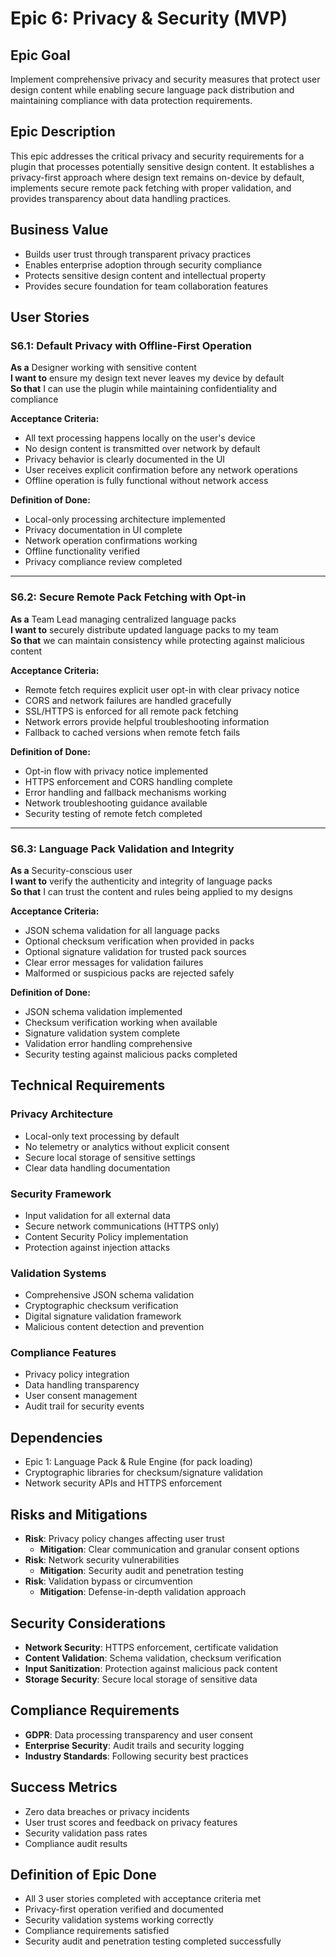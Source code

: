 # Epic 6: Privacy & Security (MVP)

## Epic Goal
Implement comprehensive privacy and security measures that protect user design content while enabling secure language pack distribution and maintaining compliance with data protection requirements.

## Epic Description
This epic addresses the critical privacy and security requirements for a plugin that processes potentially sensitive design content. It establishes a privacy-first approach where design text remains on-device by default, implements secure remote pack fetching with proper validation, and provides transparency about data handling practices.

## Business Value
- Builds user trust through transparent privacy practices
- Enables enterprise adoption through security compliance
- Protects sensitive design content and intellectual property
- Provides secure foundation for team collaboration features

## User Stories

### S6.1: Default Privacy with Offline-First Operation
**As a** Designer working with sensitive content  
**I want to** ensure my design text never leaves my device by default  
**So that** I can use the plugin while maintaining confidentiality and compliance

**Acceptance Criteria:**
- All text processing happens locally on the user's device
- No design content is transmitted over network by default
- Privacy behavior is clearly documented in the UI
- User receives explicit confirmation before any network operations
- Offline operation is fully functional without network access

**Definition of Done:**
- Local-only processing architecture implemented
- Privacy documentation in UI complete
- Network operation confirmations working
- Offline functionality verified
- Privacy compliance review completed

---

### S6.2: Secure Remote Pack Fetching with Opt-in
**As a** Team Lead managing centralized language packs  
**I want to** securely distribute updated language packs to my team  
**So that** we can maintain consistency while protecting against malicious content

**Acceptance Criteria:**
- Remote fetch requires explicit user opt-in with clear privacy notice
- CORS and network failures are handled gracefully
- SSL/HTTPS is enforced for all remote pack fetching
- Network errors provide helpful troubleshooting information
- Fallback to cached versions when remote fetch fails

**Definition of Done:**
- Opt-in flow with privacy notice implemented
- HTTPS enforcement and CORS handling complete
- Error handling and fallback mechanisms working
- Network troubleshooting guidance available
- Security testing of remote fetch completed

---

### S6.3: Language Pack Validation and Integrity
**As a** Security-conscious user  
**I want to** verify the authenticity and integrity of language packs  
**So that** I can trust the content and rules being applied to my designs

**Acceptance Criteria:**
- JSON schema validation for all language packs
- Optional checksum verification when provided in packs
- Optional signature validation for trusted pack sources
- Clear error messages for validation failures
- Malformed or suspicious packs are rejected safely

**Definition of Done:**
- JSON schema validation implemented
- Checksum verification working when available
- Signature validation system complete
- Validation error handling comprehensive
- Security testing against malicious packs completed

## Technical Requirements

### Privacy Architecture
- Local-only text processing by default
- No telemetry or analytics without explicit consent
- Secure local storage of sensitive settings
- Clear data handling documentation

### Security Framework
- Input validation for all external data
- Secure network communications (HTTPS only)
- Content Security Policy implementation
- Protection against injection attacks

### Validation Systems
- Comprehensive JSON schema validation
- Cryptographic checksum verification
- Digital signature validation framework
- Malicious content detection and prevention

### Compliance Features
- Privacy policy integration
- Data handling transparency
- User consent management
- Audit trail for security events

## Dependencies
- Epic 1: Language Pack & Rule Engine (for pack loading)
- Cryptographic libraries for checksum/signature validation
- Network security APIs and HTTPS enforcement

## Risks and Mitigations
- **Risk**: Privacy policy changes affecting user trust
  - **Mitigation**: Clear communication and granular consent options
- **Risk**: Network security vulnerabilities
  - **Mitigation**: Security audit and penetration testing
- **Risk**: Validation bypass or circumvention
  - **Mitigation**: Defense-in-depth validation approach

## Security Considerations
- **Network Security**: HTTPS enforcement, certificate validation
- **Content Validation**: Schema validation, checksum verification
- **Input Sanitization**: Protection against malicious pack content
- **Storage Security**: Secure local storage of sensitive data

## Compliance Requirements
- **GDPR**: Data processing transparency and user consent
- **Enterprise Security**: Audit trails and security logging
- **Industry Standards**: Following security best practices

## Success Metrics
- Zero data breaches or privacy incidents
- User trust scores and feedback on privacy features
- Security validation pass rates
- Compliance audit results

## Definition of Epic Done
- All 3 user stories completed with acceptance criteria met
- Privacy-first operation verified and documented
- Security validation systems working correctly
- Compliance requirements satisfied
- Security audit and penetration testing completed successfully
